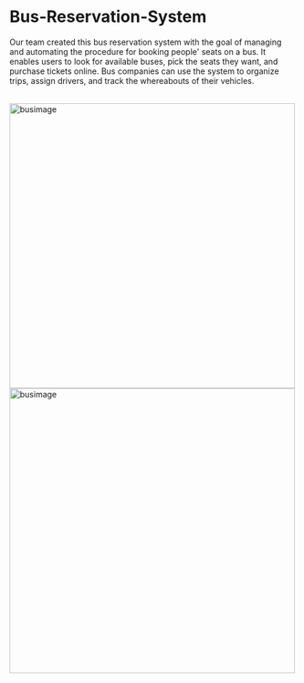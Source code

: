 <h1>Bus-Reservation-System</h1>
<p>
Our team created this bus reservation system with the goal of managing and automating the procedure for booking people' seats on a bus. It enables users to look for available buses, pick the seats they want, and purchase tickets online. Bus companies can use the system to organize trips, assign drivers, and track the whereabouts of their vehicles.
</p>
<br>
<img border-radius=8px; align-items=center; width=500; height=500; alt= busimage src ="https://busticketbookingsystemcw.files.wordpress.com/2021/08/online-bus-ticket-booking-system.....png?w=1024"/>
<br>
<img  border-radius=8px; align-items=center; width=500; height=500; align=center width=500 height=500 alt= busimage src ="https://bdtask.com/blog/assets/plugins/ckfinder/core/connector/php/uploads/images/features%20of%20bus%20reservation%20system.jpg"/>
